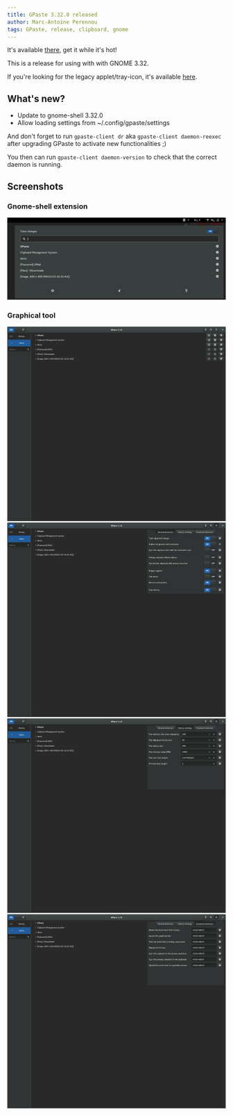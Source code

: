```yaml
---
title: GPaste 3.32.0 released
author: Marc-Antoine Perennou
tags: GPaste, release, clipboard, gnome
---
```


It's available [there](https://www.imagination-land.org/files/gpaste/gpaste-3.32.0.tar.xz), get it while it's hot!

This is a release for using with with GNOME 3.32.

If you're looking for the legacy applet/tray-icon, it's available [here](https://github.com/Keruspe/gpaste-applet).

## What's new?

- Update to gnome-shell 3.32.0
- Allow loading settings from ~/.config/gpaste/settings

And don't forget to run `gpaste-client dr` aka `gpaste-client daemon-reexec` after upgrading GPaste to activate new functionalities ;)

You then can run `gpaste-client daemon-version` to check that the correct daemon is running.

## Screenshots

### Gnome-shell extension

<img src="/images/GPaste/3/Extension.png" alt="Extension"/>

### Graphical tool

<img src="/images/GPaste/3/Ui-1-full.png" alt="Ui-1"/>

<img src="/images/GPaste/3/Ui-2-full.png" alt="Ui-2"/>

<img src="/images/GPaste/3/Ui-3-full.png" alt="Ui-3"/>

<img src="/images/GPaste/3/Ui-4-full.png" alt="Ui-4"/>


